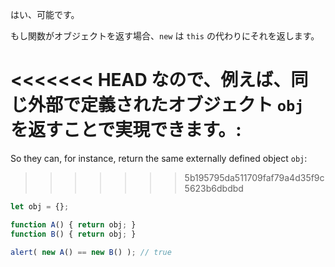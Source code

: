 はい、可能です。

もし関数がオブジェクトを返す場合、`new` は `this` の代わりにそれを返します。

<<<<<<< HEAD
なので、例えば、同じ外部で定義されたオブジェクト `obj` を返すことで実現できます。:
=======
So they can, for instance, return the same externally defined object `obj`:
>>>>>>> 5b195795da511709faf79a4d35f9c5623b6dbdbd

```js run no-beautify
let obj = {};

function A() { return obj; }
function B() { return obj; }

alert( new A() == new B() ); // true
```
